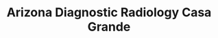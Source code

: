 ---
slug: arizona-diagnostic-radiology-casa-grande
title: Arizona Diagnostic Radiology Casa Grande
address: 1669 E McMurray Blvd
state: Arizona
stateAbbreviation: AZ
city: Casa Grande
postal: 85122
url: https://www.arizonadiagnosticradiology.com/locations/casa-grande
htmlHead: <meta name="description" content="Arizona Diagnostic Radiology - Casa Grande offers MRI and CT scans including other imaging procedures such as DEXA, Mammography, Ultrasound and X-Ray."><link rel="canonical" href="https://www.arizonadiagnosticradiology.com/locations/casa-grande" />
body: null
appointmentUrl: http://connect.azdrg.com
walkInTitle: Walk-In Hours
walkInDetails: Mon - Fri | 8:00 am - 4:00 pm
places:
- {
    name: "Arizona Diagnostic Radiology | Arizona Diagnostic Radiology Casa Grande",
    longitude: -111.717914400000,
    latitude: 32.884181100000,
}
---